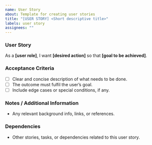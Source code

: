 ```yaml
---
name: User Story
about: Template for creating user stories
title: "[USER STORY] <Short descriptive title>"
labels: user story
assignees: ""
---
```


### **User Story**

As a **[user role]**, I want **[desired action]** so that **[goal to be achieved]**.

### **Acceptance Criteria**

- [ ] Clear and concise description of what needs to be done.
- [ ] The outcome must fulfil the user’s goal.
- [ ] Include edge cases or special conditions, if any.

### **Notes / Additional Information**

- Any relevant background info, links, or references.

### **Dependencies**

- Other stories, tasks, or dependencies related to this user story.
